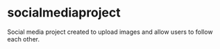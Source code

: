 # socialmediaproject

Social media project created to upload images and allow users to follow each other.
